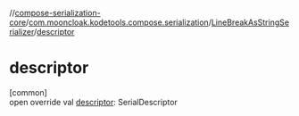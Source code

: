 //[compose-serialization-core](../../../index.md)/[com.mooncloak.kodetools.compose.serialization](../index.md)/[LineBreakAsStringSerializer](index.md)/[descriptor](descriptor.md)

# descriptor

[common]\
open override val [descriptor](descriptor.md): SerialDescriptor
